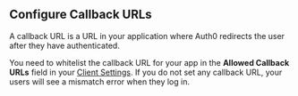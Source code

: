 ## Configure Callback URLs

A callback URL is a URL in your application where Auth0 redirects the user after they have authenticated. 

You need to whitelist the callback URL for your app in the **Allowed Callback URLs** field in your [Client Settings](${manage_url}/#/applications/${account.clientId}/settings). If you do not set any callback URL, your users will see a mismatch error when they log in. 